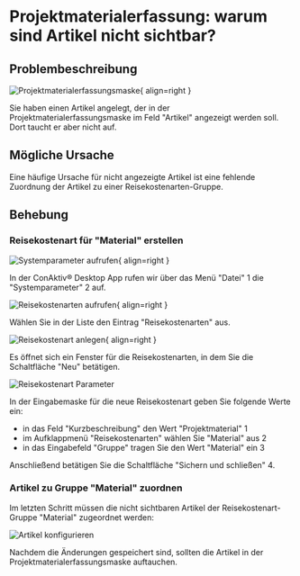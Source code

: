 # Projektmaterialerfassung: warum sind Artikel nicht sichtbar?


## Problembeschreibung

![Projektmaterialerfassungsmaske](./pm_erfassung.png#small){ align=right }

Sie haben einen Artikel angelegt, der in der Projektmaterialerfassungsmaske im Feld "Artikel" angezeigt werden soll. Dort taucht er aber nicht auf.

<div class="clear"></div>


## Mögliche Ursache

Eine häufige Ursache für nicht angezeigte Artikel ist eine fehlende Zuordnung der Artikel zu einer Reisekostenarten-Gruppe.


## Behebung

### Reisekostenart für "Material" erstellen

![Systemparameter aufrufen](./systemparameter_aufrufen.png#smartphone){ align=right }

In der ConAktiv® Desktop App rufen wir über das Menü "Datei" <span class="number">1</span> die "Systemparameter" <span class="number">2</span> auf.

<div class="clear"></div>

![Reisekostenarten aufrufen](./reisekostenarten_aufrufen.png#smartphone){ align=right }

Wählen Sie in der Liste den Eintrag "Reisekostenarten" aus.

<div class="clear"></div>

![Reisekostenart anlegen](./reisekostenart_anlegen.png#small){ align=right }

Es öffnet sich ein Fenster für die Reisekostenarten, in dem Sie die Schaltfläche "Neu" betätigen.

<div class="clear margin-bottom"></div>

![Reisekostenart Parameter](./reisekostenart_parameter.png)

In der Eingabemaske für die neue Reisekostenart geben Sie folgende Werte ein:

- in das Feld "Kurzbeschreibung" den Wert "Projektmaterial" <span class="number">1</span>
- im Aufklappmenü "Reisekostenarten" wählen Sie "Material" aus <span class="number">2</span>
- in das Eingabefeld "Gruppe" tragen Sie den Wert "Material" ein <span class="number">3</span>

Anschließend betätigen Sie die Schaltfläche "Sichern und schließen" <span class="number">4</span>.


### Artikel zu Gruppe "Material" zuordnen

Im letzten Schritt müssen die nicht sichtbaren Artikel der Reisekostenart-Gruppe "Material" zugeordnet werden:


![Artikel konfigurieren](./artikel.png)

Nachdem die Änderungen gespeichert sind, sollten die Artikel in der Projektmaterialerfassungsmaske auftauchen.

